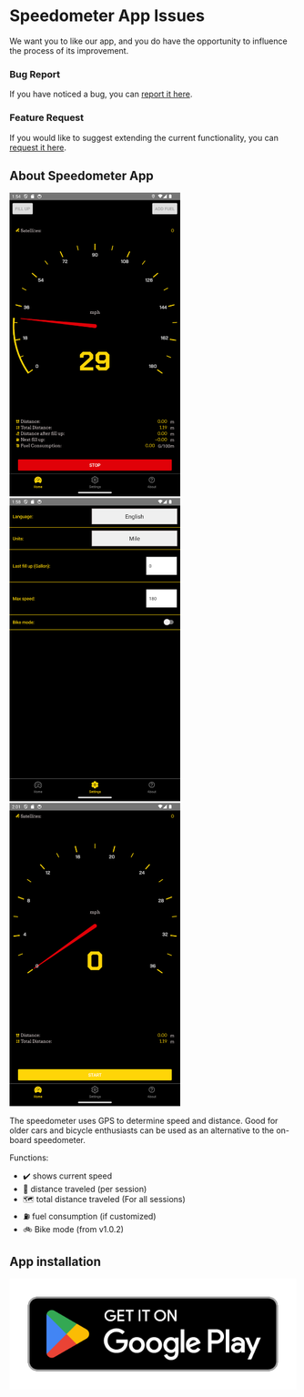 # Speedometer App Issues

We want you to like our app, and you do have the opportunity to influence the process of its improvement.

### Bug Report
If you have noticed a bug, you can [report it here](https://github.com/BorisKotlyarov/speedometer_issues/issues/new?assignees=&labels=&projects=&template=bug_report.md&title=).

### Feature Request
If you would like to suggest extending the current functionality, you can [request it here](https://github.com/BorisKotlyarov/speedometer_issues/issues/new?assignees=&labels=&projects=&template=feature_request.md&title=).

## About Speedometer App 

<img alt="screenshot 1" src="assets/screen1.png" width="300"/>
<img alt="screenshot 2" src="assets/screen2.png" width="300"/>
<img alt="screenshot 3" src="assets/screen3.png" width="300"/>

The speedometer uses GPS to determine speed and distance. 
Good for older cars and bicycle enthusiasts can be used as an alternative to the on-board speedometer.

Functions:
 - ✔️ shows current speed
 - 🛞 distance traveled (per session)
 - 🗺 total distance traveled (For all sessions)
 - ⛽️ fuel consumption (if customized)
 - 🚲 Bike mode (from v1.0.2)

## App installation
[![Install The App](assets/download_the_app.png)](https://play.google.com/store/apps/details?id=ua.pp.pm2.speedometr)
